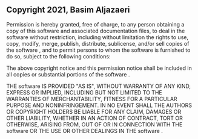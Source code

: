 ## Copyright 2021, Basim Aljazaeri


Permission is hereby granted, free of charge, to any person obtaining a copy of this software  and associated documentation files, to deal in the software  without restriction, including without limitation the rights to use, copy, modify, merge, publish, distribute, sublicense, and/or sell copies of the software , and to permit persons to whom the software  is furnished to do so, subject to the following conditions:

The above copyright notice and this permission notice shall be included in all copies or substantial portions of the software .

THE software  IS PROVIDED "AS IS", WITHOUT WARRANTY OF ANY KIND, EXPRESS OR IMPLIED, INCLUDING BUT NOT LIMITED TO THE WARRANTIES OF MERCHANTABILITY, FITNESS FOR A PARTICULAR PURPOSE AND NONINFRINGEMENT. IN NO EVENT SHALL THE AUTHORS OR COPYRIGHT HOLDERS BE LIABLE FOR ANY CLAIM, DAMAGES OR OTHER LIABILITY, WHETHER IN AN ACTION OF CONTRACT, TORT OR OTHERWISE, ARISING FROM, OUT OF OR IN CONNECTION WITH THE software  OR THE USE OR OTHER DEALINGS IN THE software .
